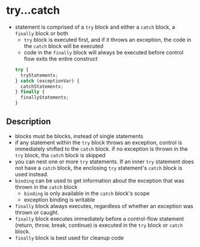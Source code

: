 # try...catch

- statement is comprised of a `try` block and either a `catch` block, a `finally` block or both
  - `try` block is executed first, and if it throws an exception, the code in the `catch` block will be executed
  - code in the `finally` block will always be executed before control flow exits the entire construct
  ```js
  try {
    tryStatements;
  } catch (exceptionVar) {
    catchStatements;
  } finally {
    finallyStatements;
  }
  ```

## Description

- blocks must be blocks, instead of single statements
- if any statement within the `try` block throws an exception, control is immediately shifted to the `catch` block. if no exception is thrown in the `try` block, tha `catch` block is skipped
- you can nest one or more `try` statements. If an inner `try` statement does not have a `catch` block, the enclosing `try` statement's `catch` block is used instead.
- `binding` can be used to get information about the exception that was thrown in the `catch` block
  - `binding` is only available in the `catch` block's scope
  - exception binding is writable
- `finally` block always executes, regardless of whether an exception was thrown or caught.
- `finally` block executes immediately before a control-flow statement (return, throw, break, continue) is executed in the `try` block or `catch` block.
- `finally` block is best used for cleanup code
